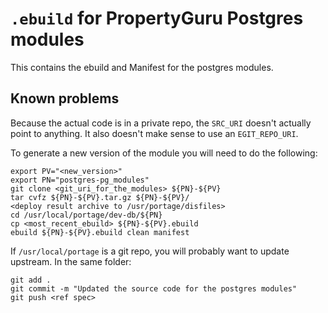 # `.ebuild` for PropertyGuru Postgres modules

This contains the ebuild and Manifest for the
postgres modules.

## Known problems

Because the actual code is in a private repo, the 
`SRC_URI` doesn't actually point to anything. It
also doesn't make sense to use an `EGIT_REPO_URI`.

To generate a new version of the module you will
need to do the following:

```
export PV="<new_version>"
export PN="postgres-pg_modules"
git clone <git_uri_for_the_modules> ${PN}-${PV}
tar cvfz ${PN}-${PV}.tar.gz ${PN}-${PV}/
<deploy result archive to /usr/portage/disfiles>
cd /usr/local/portage/dev-db/${PN}
cp <most_recent_ebuild> ${PN}-${PV}.ebuild
ebuild ${PN}-${PV}.ebuild clean manifest
```

If `/usr/local/portage` is a git repo, you will probably
want to update upstream. In the same folder:
```
git add .
git commit -m "Updated the source code for the postgres modules"
git push <ref spec>
```
